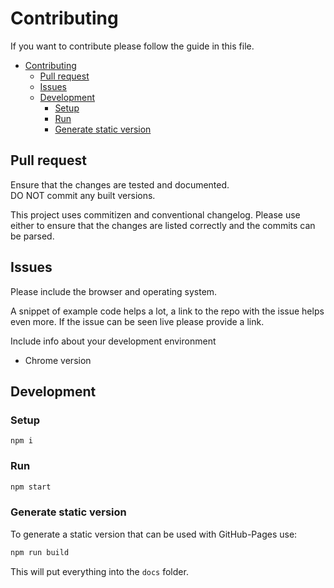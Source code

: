 # Contributing

If you want to contribute please follow the guide in this file.

<!-- toc -->

- [Contributing](#contributing)
  - [Pull request](#pull-request)
  - [Issues](#issues)
  - [Development](#development)
    - [Setup](#setup)
    - [Run](#run)
    - [Generate static version](#generate-static-version)

<!-- tocstop -->

## Pull request

Ensure that the changes are tested and documented.  
DO NOT commit any built versions.  

This project uses commitizen and conventional changelog. Please use either
to ensure that the changes are listed correctly and the commits can be parsed.

## Issues

Please include the browser and operating system.

A snippet of example code helps a lot, a link to the repo with the issue helps even more.
If the issue can be seen live please provide a link.

Include info about your development environment

* Chrome version

## Development

### Setup

```
npm i
```

### Run

```bash
npm start
```

### Generate static version

To generate a static version that can be used with GitHub-Pages use:

```bash
npm run build
```

This will put everything into the `docs` folder.

